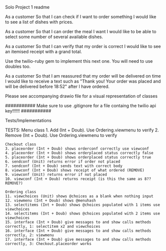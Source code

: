 Solo Project 1 readme

As a customer
So that I can check if I want to order something
I would like to see a list of dishes with prices.

As a customer
So that I can order the meal I want
I would like to be able to select some number of several available dishes.

As a customer
So that I can verify that my order is correct
I would like to see an itemised receipt with a grand total.

Use the twilio-ruby gem to implement this next one. You will need to use doubles too.

As a customer
So that I am reassured that my order will be delivered on time
I would like to receive a text such as "Thank you! Your order was placed and will be delivered before 18:52" after I have ordered.

Please see accompanying drawio file for a visual representation of classes


###########
Make sure to use .gitignore for a file containg the twilio api key!!!!!!
###########

Tests/Implementations


TESTS: 
    Menu class
    1. Add (Int + Doub). Use Ordering.viewmenu to verify
    2. Remove (Int + Doub). Use Ordering.viewmenu to verify

    Checkout class
    3. placeorder (Int + Doub) shows orderconf correctly use viewconf
    4. placeorder (Int + Doub) shows orderplaced status correctly false
    5. placeorder (Int + Doub) shows orderplaced status correctly true
    6. sendconf (Unit) returns error if order not placed
    7. sendconf (Int + Doub) sends text with correct body
    8. viewconf (Int + Doub) shows receipt of what ordered (REMOVE)
    9. viewconf (Unit) returns error if not placed
    10. viewconf (Int + Doub) returns receipt (is this the same as 8?? REMOVE?)

    Ordering class
    11. viewchoices (Unit) shows @choices as a blank when nothing input
    12. viewmenu (Int + Doub) shows @menuhash
    13. selectitems (Int + Doub) shows @choices populated with 1 items use viewchoices
    14. selectitems (Int + Doub) shows @choices populated with 2 items use viewchoices
    15. interface (Int + Doub) give messages to and show calls methods correctly, 1: selectitem x2 and viewchoices
    16. interface (Int + Doub) give messages to and show calls methods correctly, 2: viewmenu
    17. interface (Int + Doub) give messages to and show calls methods correctly, 3: Checkout.placeorder works
    







